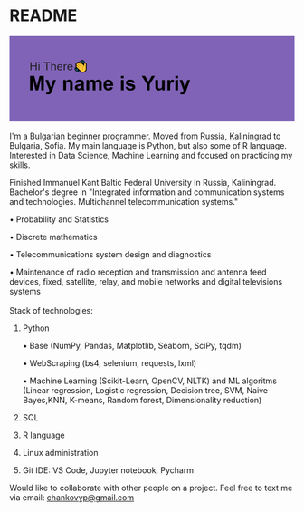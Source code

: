 # README
[![MasterHead](header.png)](https://github.com/FuryFridge)

I'm a Bulgarian beginner programmer. Moved from Russia, Kaliningrad to Bulgaria, Sofia. My main language is Python, but also some of R language. Interested in Data Science, Machine Learning and focused on practicing my skills. 

Finished Immanuel Kant Baltic Federal University in Russia, Kaliningrad. Bachelor's degree in "Integrated information and communication systems and technologies. Multichannel telecommunication systems." 

  • Probability and Statistics
  
  • Discrete mathematics
  
  • Telecommunications system design and diagnostics
  
  • Maintenance of radio reception and transmission and antenna feed devices, fixed, satellite, relay, and mobile networks and digital televisions systems
<br><h>  
Stack of technologies:
 1. Python
 
    • Base (NumPy, Pandas, Matplotlib, Seaborn, SciPy, tqdm)
    
    • WebScraping (bs4, selenium, requests, lxml)
    
    • Machine Learning (Scikit-Learn, OpenCV, NLTK) and ML algoritms (Linear regression, Logistic regression, Decision tree, SVM, Naive Bayes,KNN, K-means, Random forest, Dimensionality reduction)
 
 2. SQL
 3. R language
 4. Linux administration
 5. Git
IDE: VS Code, Jupyter notebook, Pycharm

Would like to collaborate with other people on a project. Feel free to text me via email: chankovyp@gmail.com

